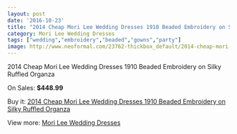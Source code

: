 ```yaml
---
layout: post
date: '2016-10-23'
title: "2014 Cheap Mori Lee Wedding Dresses 1910 Beaded Embroidery on Silky Ruffled Organza"
category: Mori Lee Wedding Dresses
tags: ["wedding","embroidery","beaded","gowns","party"]
image: http://www.neoformal.com/23762-thickbox_default/2014-cheap-mori-lee-wedding-dresses-1910-beaded-embroidery-on-silky-ruffled-organza.jpg
---
```

2014 Cheap Mori Lee Wedding Dresses 1910 Beaded Embroidery on Silky Ruffled Organza

On Sales: **$448.99**
<a href="https://www.neoformal.com/en/mori-lee-wedding-dresses-2014/7972-2014-cheap-mori-lee-wedding-dresses-1910-beaded-embroidery-on-silky-ruffled-organza.html"><amp-img layout="responsive" width="600" height="600" src="//www.neoformal.com/23762-thickbox_default/2014-cheap-mori-lee-wedding-dresses-1910-beaded-embroidery-on-silky-ruffled-organza.jpg" alt="2014 Cheap Mori Lee Wedding Dresses 1910 Beaded Embroidery on Silky Ruffled Organza 0" /></a>
<a href="https://www.neoformal.com/en/mori-lee-wedding-dresses-2014/7972-2014-cheap-mori-lee-wedding-dresses-1910-beaded-embroidery-on-silky-ruffled-organza.html"><amp-img layout="responsive" width="600" height="600" src="//www.neoformal.com/23763-thickbox_default/2014-cheap-mori-lee-wedding-dresses-1910-beaded-embroidery-on-silky-ruffled-organza.jpg" alt="2014 Cheap Mori Lee Wedding Dresses 1910 Beaded Embroidery on Silky Ruffled Organza 1" /></a>
<a href="https://www.neoformal.com/en/mori-lee-wedding-dresses-2014/7972-2014-cheap-mori-lee-wedding-dresses-1910-beaded-embroidery-on-silky-ruffled-organza.html"><amp-img layout="responsive" width="600" height="600" src="//www.neoformal.com/23764-thickbox_default/2014-cheap-mori-lee-wedding-dresses-1910-beaded-embroidery-on-silky-ruffled-organza.jpg" alt="2014 Cheap Mori Lee Wedding Dresses 1910 Beaded Embroidery on Silky Ruffled Organza 2" /></a>

Buy it: [2014 Cheap Mori Lee Wedding Dresses 1910 Beaded Embroidery on Silky Ruffled Organza](https://www.neoformal.com/en/mori-lee-wedding-dresses-2014/7972-2014-cheap-mori-lee-wedding-dresses-1910-beaded-embroidery-on-silky-ruffled-organza.html "2014 Cheap Mori Lee Wedding Dresses 1910 Beaded Embroidery on Silky Ruffled Organza")

View more: [Mori Lee Wedding Dresses](https://www.neoformal.com/en/67-mori-lee-wedding-dresses-2014 "Mori Lee Wedding Dresses")